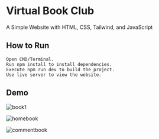 # Virtual Book Club

A Simple Website with HTML, CSS, Tailwind, and JavaScript

## How to Run

    Open CMD/Terminal.
    Run npm install to install dependencies.
    Execute npm run dev to build the project.
    Use live server to view the website.

## Demo

![book1](https://github.com/user-attachments/assets/d1b74392-9966-4928-b0e4-538ab8f77d65)

![homebook](https://github.com/user-attachments/assets/1554ef9f-2da4-4f29-9172-e746a058af63)

![commentbook](https://github.com/user-attachments/assets/1c4e6d24-39ff-44e3-b053-b600d8b5bef9)
